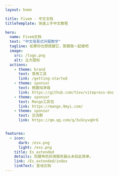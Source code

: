 ```yaml
---
layout: home

title: Fivem - 中文文档
titleTemplate: 快速上手中文教程

hero:
  name: Fivem文档
  text: "中文简易式开服教学"
  tagline: 如果你也想搭建它，那跟我一起做吧
  image:
    src: /logo.png
    alt: 主大图标
  actions:
    - theme: brand
      text: 常用工具
      link: /getting-started
    - theme: sponsor
      text: 搭建纯净端
      link: https://github.com/Yiov/vitepress-doc
    - theme: sponsor
      text: Mango工具包
      link: https://mango.9myi.com/
    - theme: sponsor
      text: 交流群
      link: https://qm.qq.com/q/3uSnyvqOr6


features:
  - icon: 
      dark: /esx.png
      light: /esx.png
    title: Es_extended
    details: 创建角色扮演服务器从未如此简单。
    link: /Es_extended/index
    linkText: 查询文档
---
```


<HomeUnderline />

<confetti />

<busuanzi />

